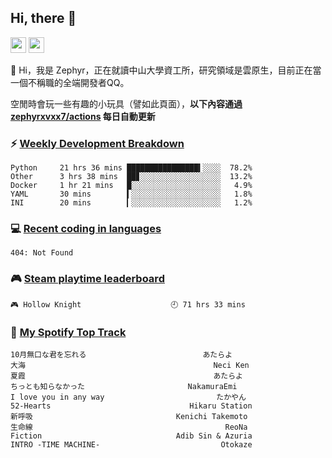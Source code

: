 <!--
**zephyrxvxx7/zephyrxvxx7** is a ✨ _special_ ✨ repository because its `README.md` (this file) appears on your GitHub profile.

Here are some ideas to get you started:

- 🔭 I’m currently working on ...
- 🌱 I’m currently learning ...
- 👯 I’m looking to collaborate on ...
- 🤔 I’m looking for help with ...
- 💬 Ask me about ...
- 📫 How to reach me: ...
- 😄 Pronouns: ...
- ⚡ Fun fact: ...
-->

## Hi, there 👋

<a href="https://www.instagram.com/zephyrxvxx7/"><img src="https://img.shields.io/badge/instagram-3f729b?&style=for-the-badge&logo=instagram&logoColor=white" height=25></a>
<a href="https://zephyrxvxx7.me/"><img src="https://img.shields.io/badge/blog-gray?&style=for-the-badge&logo=hexo&logoColor=white" height=25></a>

👋 Hi，我是 Zephyr，正在就讀中山大學資工所，研究領域是雲原生，目前正在當一個不稱職的全端開發者QQ。

空閒時會玩一些有趣的小玩具（譬如此頁面），**以下內容通過 [zephyrxvxx7/actions](https://github.com/zephyrxvxx7/zephyrxvxx7/actions) 每日自動更新**

### ⚡ [Weekly Development Breakdown](https://gist.github.com/zephyrxvxx7/ee1787313f0772b51494d051b5edde7f)

<!-- code_time start -->

```text
Python     21 hrs 36 mins ████████████████▍░░░░  78.2%
Other      3 hrs 38 mins  ██▊░░░░░░░░░░░░░░░░░░  13.2%
Docker     1 hr 21 mins   █░░░░░░░░░░░░░░░░░░░░   4.9%
YAML       30 mins        ▍░░░░░░░░░░░░░░░░░░░░   1.8%
INI        20 mins        ▎░░░░░░░░░░░░░░░░░░░░   1.2%
```

<!-- code_time end -->

### 💻 [Recent coding in languages](https://gist.github.com/zephyrxvxx7/08c5ff0fead26978490fef5d749f43ea)

<!-- code_diff start -->

```text
404: Not Found
```

<!-- code_diff end -->

### 🎮 [Steam playtime leaderboard](https://gist.github.com/zephyrxvxx7/f77b8978877f959b69d84723c43a4a64)

<!-- steam_time start -->

```text
🎮 Hollow Knight                    🕘 71 hrs 33 mins
```

<!-- steam_time end -->

### 🎵 [My Spotify Top Track](https://gist.github.com/zephyrxvxx7/fe159fde5ec9ebea27e03dd63a71e78f)

<!-- spotify_track start -->

```text
10月無口な君を忘れる                          あたらよ
大海                                          Neci Ken
夏霞                                          あたらよ
ちっとも知らなかった                       NakamuraEmi
I love you in any way                         たかやん
52-Hearts                               Hikaru Station
新呼吸                                Kenichi Takemoto
生命線                                           ReoNa
Fiction                              Adib Sin & Azuria
INTRO -TIME MACHINE-                           Otokaze
```

<!-- spotify_track end -->
